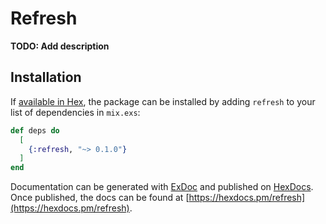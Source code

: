 # Refresh

**TODO: Add description**

## Installation

If [available in Hex](https://hex.pm/docs/publish), the package can be installed
by adding `refresh` to your list of dependencies in `mix.exs`:

```elixir
def deps do
  [
    {:refresh, "~> 0.1.0"}
  ]
end
```

Documentation can be generated with [ExDoc](https://github.com/elixir-lang/ex_doc)
and published on [HexDocs](https://hexdocs.pm). Once published, the docs can
be found at [https://hexdocs.pm/refresh](https://hexdocs.pm/refresh).


